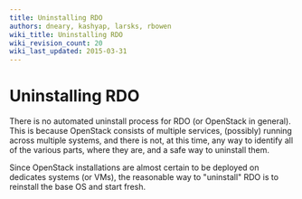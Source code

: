 ```yaml
---
title: Uninstalling RDO
authors: dneary, kashyap, larsks, rbowen
wiki_title: Uninstalling RDO
wiki_revision_count: 20
wiki_last_updated: 2015-03-31
---
```


# Uninstalling RDO

There is no automated uninstall process for RDO (or OpenStack in general). This is because OpenStack consists of multiple services, (possibly) running across multiple systems, and there is not, at this time, any way to identify all of the various parts, where they are, and a safe way to uninstall them.

Since OpenStack installations are almost certain to be deployed on dedicates systems (or VMs), the reasonable way to "uninstall" RDO is to reinstall the base OS and start fresh.
